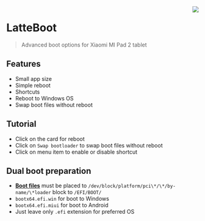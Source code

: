 <img src="https://raw.githubusercontent.com/AndyER03/LatteBoot/master/app/src/main/res/mipmap-xxxhdpi/ic_launcher.png" align="right"/>

# LatteBoot
> Advanced boot options for Xiaomi MI Pad 2 tablet
## Features
* Small app size
* Simple reboot
* Shortcuts
* Reboot to Windows OS
* Swap boot files without reboot
## Tutorial
* Click on the card for reboot
* Click on `Swap bootloader` to swap boot files without reboot
* Click on menu item to enable or disable shortcut
## Dual boot preparation
* [**Boot files**](https://drive.google.com/drive/folders/1Son2vUjhO53f5fJRGg-mvrW7H79grvHo "Google Drive") must be placed to `/dev/block/platform/pci\*/\*/by-name/\*loader` block to `/EFI/BOOT/`
* `bootx64.efi.win` for boot to Windows
* `bootx64.efi.miui` for boot to Android
* Just leave only `.efi` extension for preferred OS

